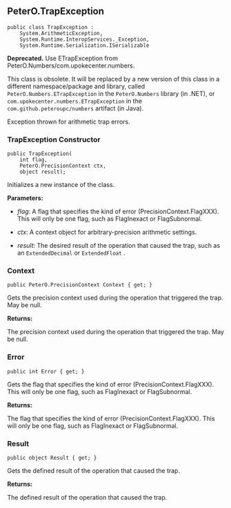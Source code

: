 ## PeterO.TrapException

    public class TrapException :
        System.ArithmeticException,
        System.Runtime.InteropServices._Exception,
        System.Runtime.Serialization.ISerializable

<b>Deprecated.</b> Use ETrapException from PeterO.Numbers/com.upokecenter.numbers.

This class is obsolete. It will be replaced by a new version of this class in a different namespace/package and library, called  `PeterO.Numbers.ETrapException`  in the  `PeterO.Numbers` library (in .NET), or  `com.upokecenter.numbers.ETrapException`  in the `com.github.peteroupc/numbers` artifact (in Java).

Exception thrown for arithmetic trap errors.

### TrapException Constructor

    public TrapException(
        int flag,
        PeterO.PrecisionContext ctx,
        object result);

Initializes a new instance of the  class.

<b>Parameters:</b>

 * <i>flag</i>: A flag that specifies the kind of error (PrecisionContext.FlagXXX). This will only be one flag, such as FlagInexact or FlagSubnormal.

 * <i>ctx</i>: A context object for arbitrary-precision arithmetic settings.

 * <i>result</i>: The desired result of the operation that caused the trap, such as an  `ExtendedDecimal`  or `ExtendedFloat` .

### Context

    public PeterO.PrecisionContext Context { get; }

Gets the precision context used during the operation that triggered the trap. May be null.

<b>Returns:</b>

The precision context used during the operation that triggered the trap. May be null.

### Error

    public int Error { get; }

Gets the flag that specifies the kind of error (PrecisionContext.FlagXXX). This will only be one flag, such as FlagInexact or FlagSubnormal.

<b>Returns:</b>

The flag that specifies the kind of error (PrecisionContext.FlagXXX). This will only be one flag, such as FlagInexact or FlagSubnormal.

### Result

    public object Result { get; }

Gets the defined result of the operation that caused the trap.

<b>Returns:</b>

The defined result of the operation that caused the trap.
